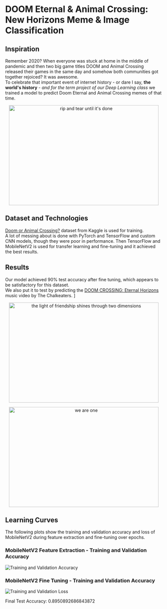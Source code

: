 # DOOM Eternal & Animal Crossing: New Horizons Meme & Image Classification
## Inspiration
Remember 2020? When everyone was stuck at home in the middle of pandemic and then two big game titles DOOM and Animal Crossing released their games in the same day and somehow both communities got together rejoiced? It was awesome. \
To celebrate that important event of internet history - or dare I say, **the world's history** - *and for the term project of our Deep Learning class* we trained a model to predict Doom Eternal and Animal Crossing memes of that time.
<p align="center">
  <img src= "https://github.com/beyza1tozman/doom_crossing_project/blob/main/gifs/DCEH%20-%20rip%20and%20tear.gif" alt="rip and tear until it's done" width=480 height=320 /> 
</p>


## Dataset and Technologies
[Doom or Animal Crossing?](https://www.kaggle.com/datasets/andrewmvd/doom-crossing) dataset from Kaggle is used for training. \
A lot of messing about is done with PyTorch and TensorFlow and custom CNN models, though they were poor in performance. Then TensorFlow and MobileNetV2 is used for transfer learning and fine-tuning and it achieved the best results.
## Results 
Our model achieved 90% test accuracy after fine tuning, which appears to be satisfactory for this dataset. \
We also put it to test by predicting the [DOOM CROSSING: Eternal Horizons](https://www.youtube.com/watch?v=U4lz8MN6MQA) music video by The Chalkeaters. ]
<p align="center" >
  <img src= "https://github.com/beyza1tozman/doom_crossing_project/blob/main/gifs/DCEH%20-%20friendship.gif" alt="the light of friendship shines through two dimensions" width=480 height=320 /> 
</p>
<p align="center" >
  <img src= "https://github.com/beyza1tozman/doom_crossing_project/blob/main/gifs/DCEH%20-%20we%20are%20one.gif" alt="we are one" width=480 height=320  /> 
</p>


## Learning Curves
The following plots show the training and validation accuracy and loss of MobileNetV2 during feature extraction and fine-tuning over epochs.

### MobileNetV2 Feature Extraction - Training and Validation Accuracy 
![Training and Validation Accuracy](https://github.com/beyza1tozman/doom_crossing_project/assets/104080203/be88d179-860c-4706-9688-793d3c87d1dd)

### MobileNetV2 Fine Tuning - Training and Validation Accuracy 
![Training and Validation Loss](https://github.com/beyza1tozman/doom_crossing_project/assets/104080203/1184409d-c7fd-46b9-b92b-b25085c35554)

Final Test Accuracy: 0.8950892686843872
